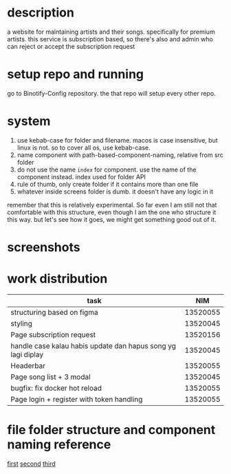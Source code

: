 # description

a website for maintaining artists and their songs. specifically for premium artists. this service is subscription based, so there's also and admin who can reject or accept the subscription request

# setup repo and running

go to Binotify-Config repository. the that repo will setup every other repo.

# system

1. use kebab-case for folder and filename. macos is case insensitive, but linux is not. so to cover all os, use kebab-case.
2. name component with path-based-component-naming, relative from src folder
3. do not use the name `index` for component. use the name of the component instead. index used for folder API
4. rule of thumb, only create folder if it contains more than one file
5. whatever inside screens folder is dumb. it doesn't have any logic in it

remember that this is relatively experimental. So far even I am still not that comfortable with this structure, even though I am the one who structure it this way. but let's see how it goes, we might get something good out of it.

# screenshots

# work distribution

| task                                                         | NIM      |
| ------------------------------------------------------------ | -------- |
| structuring based on figma                                   | 13520055 |
| styling                                                      | 13520045 |
| Page subscription request                                    | 13520156 |
| handle case kalau habis update dan hapus song yg lagi diplay | 13520045 |
| Headerbar                                                    | 13520055 |
| Page song list + 3 modal                                     | 13520045 |
| bugfix: fix docker hot reload                                | 13520055 |
| Page login + register with token handling                    | 13520055 |

# file folder structure and component naming reference

[first](https://hackernoon.com/structuring-projects-and-naming-components-in-react-1261b6e18d76)
[second](https://medium.com/@dan_abramov/smart-and-dumb-components-7ca2f9a7c7d0)
[third](https://profy.dev/article/react-folder-structure)
